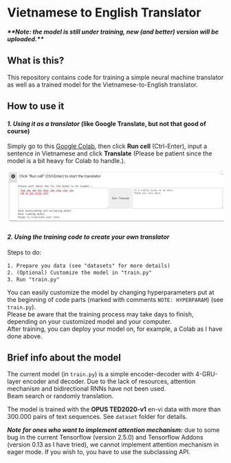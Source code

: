 # Vietnamese to English Translator
***\*\*Note: the model is still under training, new (and better) version will be uploaded.\*\****

## What is this?
This repository contains code for training a simple neural machine translator as well as a trained model for the Vietnamese-to-English translator.
## How to use it
#### *1. Using it as a translator* (like Google Translate, but not that good of course)
Simply go to this [Google Colab](https://colab.research.google.com/drive/1aOFww6iGrD7LoXS0N1AgqTrv0QgsXiRw?usp=sharing), then click **Run cell** (Ctrl-Enter), input a sentence in Vietnamese and click **Translate** (Please be patient since the model is a bit heavy for Colab to handle.).  

![Demo using the translator on Colab](/resources/demo.PNG "Hope you enjoy this!") 

#### *2. Using the training code to create your own translator*
Steps to do:

    1. Prepare you data (see "datasets" for more details)
    2. (Optional) Customize the model in "train.py"
    3. Run "train.py" 

You can easily customize the model by changing hyperparameters put at the beginning of code parts (marked with comments `NOTE: HYPERPARAM`) (see `train.py`).  
Please be aware that the training process may take days to finish, depending on your customized model and your computer.  
After training, you can deploy your model on, for example, a Colab as I have done above.  

## Brief info about the model
The current model (in `train.py`) is a simple encoder-decoder with 4-GRU-layer encoder and decoder. Due to the lack of resources, attention mechanism and bidirectional RNNs have not been used.  
Beam search or randomly translation.

The model is trained with the **OPUS TED2020-v1** en-vi data with more than 300.000 pairs of text sequences. See `dataset` folder for details.  

***Note for ones who want to implement attention mechanism:*** due to some bug in the current Tensorflow (version 2.5.0) and Tensorflow Addons (version 0.13 as I have tried), we cannot implement attention mechanism in eager mode. If you wish to, you have to use the subclassing API. 



